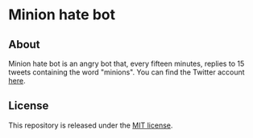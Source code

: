 # Minion hate bot

## About
Minion hate bot is an angry bot that, every fifteen minutes, replies to 15 tweets containing the word "minions". You can find the Twitter account [here](https://twitter.com/minionsareevil).

## License
This repository is released under the [MIT license](LICENSE.md).